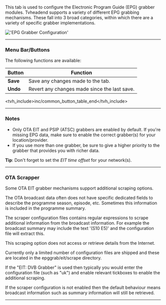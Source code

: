 This tab is used to configure the Electronic Program Guide (EPG) 
grabber modules. Tvheadend supports a variety of different EPG 
grabbing mechanisms. These fall into 3 broad categories, within which 
there are a variety of specific grabber implementations.

!['EPG Grabber Configuration'](static/img/doc/epggrabber_modules/tab.png)

---

### Menu Bar/Buttons

The following functions are available:

Button                      | Function
----------------------------|-------------------
**Save**                    | Save any changes made to the tab.
**Undo**                    | Revert any changes made since the last save.

<tvh_include>inc/common_button_table_end</tvh_include>

---

### Notes

* Only OTA EIT and PSIP (ATSC) grabbers are enabled by default. If 
you're missing EPG data, make sure to enable the correct grabber(s) 
for your location/provider.
* If you use more than one grabber, be sure to give a higher priority 
to the grabber that provides you with richer data.

**Tip**: Don't forget to set the *EIT time offset* for your network(s).

---

### OTA Scrapper

Some OTA EIT grabber mechanisms support additional scraping options.

The OTA broadcast data often does not have specific dedicated fields
to describe the programme season, episode, etc. Sometimes this
information is included in the programme summary.

The scraper configuration files contains regular expressions to scrape
additional information from the broadcast information.  For example
the broadcast summary may include the text '(S10 E5)' and the
configuration file will extract this.

This scraping option does not access or retrieve details from the
Internet.

Currently only a limited number of configuration files are shipped and
these are located in the epggrab/eit/scrape directory.

If the "EIT: DVB Grabber" is used then typically you would enter the
configuration file (such as "uk") and enable relevant tickboxes to
enable the additional scraping.

If the scraper configuration is not enabled then the default behaviour
means broadcast information such as summary information will still be
retrieved.

---
